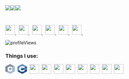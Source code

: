 <img align="left" src="https://github-readme-stats.vercel.app/api?username=danger-ahead&&layout=compact&count_private=true&show_icons=true&hide_border=true&include_all_commits=true&bg_color=0D1117&title_color=FFFFFF&text_color=FFFFFF&icon_color=FFFFFF"/>
<img align="left" src="https://github-readme-stats.vercel.app/api/top-langs/?username=danger-ahead&langs_count=8&layout=compact&hide_border=true&card_width=250&bg_color=0D1117&title_color=FFFFFF&text_color=FFFFFF&icon_color=FFFFFF"/>

<img align="left" src="https://github-readme-streak-stats.herokuapp.com/?user=danger-ahead&layout=compact&hide_border=true&theme=dark"/>

<br><br>

<p>
    <a href = "https://www.linkedin.com/in/shourya-shikhar/">
        <img src = "https://www.vectorlogo.zone/logos/linkedin/linkedin-tile.svg" width = "30" height = "30">
    </a> &nbsp;
    <a href = "mailto:danger.ahead@pm.me">
        <img src = "https://www.vectorlogo.zone/logos/protonmail/protonmail-icon.svg" width = "30" height = "30">
    </a> &nbsp;
    <a href = "https://t.me/danger_ahead">
        <img src = "https://www.vectorlogo.zone/logos/telegram/telegram-tile.svg" width = "30" height = "30">
    </a> &nbsp;
    <a href = "https://www.instagram.com/definitelynotshourya/">
        <img src = "https://www.vectorlogo.zone/logos/instagram/instagram-icon.svg" width = "30" height = "30">
    </a> &nbsp;
    <a href = "https://www.quora.com/profile/Shourya-Shikhar-1">
        <img src = "https://www.vectorlogo.zone/logos/quora/quora-icon.svg" width = "30" height = "30">
    </a> &nbsp;
    <a href = "https://stackexchange.com/users/12076656/shourya-shikhar?tab=accounts">
        <img src = "https://www.vectorlogo.zone/logos/stackexchange/stackexchange-icon.svg" width = "30" height = "30">
    </a> &nbsp;

</p>

![profileViews](https://enihmv5bm33qwsq.m.pipedream.net/?username=danger-ahead)
### Things I use:
<p>
        <img src = "resources/c.svg" width = "30" height = "30">&nbsp;
        <img src = "resources/cpp.svg" width = "30" height = "30">&nbsp;
        <img src = "https://www.vectorlogo.zone/logos/python/python-icon.svg" width = "30" height = "30">&nbsp;
        <img src = "https://www.vectorlogo.zone/logos/java/java-icon.svg" width = "30" height = "30">&nbsp;
        <img src = "https://www.vectorlogo.zone/logos/linux/linux-icon.svg" width = "30" height = "30">&nbsp;
        <img src = "https://www.vectorlogo.zone/logos/git-scm/git-scm-icon.svg" width = "30" height = "30">&nbsp;
        <img src = "https://www.vectorlogo.zone/logos/visualstudio_code/visualstudio_code-icon.svg" width = "30" height = "30">&nbsp;
        <img src = "https://www.vectorlogo.zone/logos/gnu_bash/gnu_bash-icon.svg" width = "30" height = "30">&nbsp;
        <img src = "https://www.vectorlogo.zone/logos/flutterio/flutterio-icon.svg" width = "30" height = "30">&nbsp;
        <img src = "https://www.vectorlogo.zone/logos/virtualbox/virtualbox-icon.svg" width = "30" height = "30">&nbsp;
</p>

